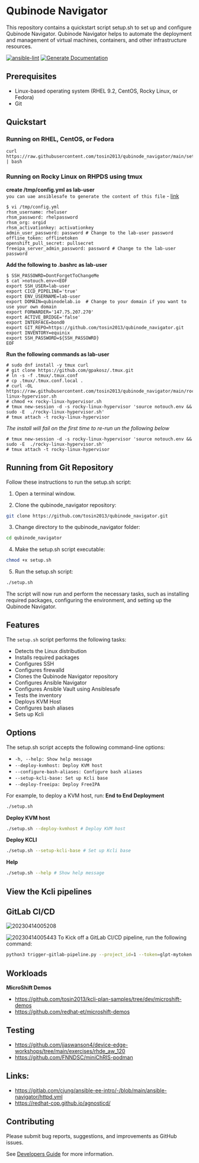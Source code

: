 # Qubinode Navigator
This repository contains a quickstart script setup.sh to set up and configure Qubinode Navigator. Qubinode Navigator helps to automate the deployment and management of virtual machines, containers, and other infrastructure resources.

[![ansible-lint](https://github.com/tosin2013/qubinode_navigator/actions/workflows/ansible-lint.yml/badge.svg)](https://github.com/tosin2013/qubinode_navigator/actions/workflows/ansible-lint.yml)
[![Generate Documentation](https://github.com/tosin2013/qubinode_navigator/actions/workflows/generate-documentation.yml/badge.svg)](https://github.com/tosin2013/qubinode_navigator/actions/workflows/generate-documentation.yml)

## Prerequisites
* Linux-based operating system (RHEL 9.2, CentOS, Rocky Linux, or Fedora)
* Git


## Quickstart 

### Running on RHEL, CentOS, or Fedora
```
curl https://raw.githubusercontent.com/tosin2013/qubinode_navigator/main/setup.sh | bash
```
### Running on Rocky Linux on RHPDS using tmux
**create /tmp/config.yml as lab-user**  
`you can uae ansiblesafe to generate the content of this file` - [link](https://github.com/tosin2013/ansiblesafe) 
```
$ vi /tmp/config.yml
rhsm_username: rheluser
rhsm_password: rhelpassword
rhsm_org: orgid
rhsm_activationkey: activationkey
admin_user_password: password # Change to the lab-user password
offline_token: offlinetoken
openshift_pull_secret: pullsecret
freeipa_server_admin_password: password # Change to the lab-user password
```
**Add the following to .bashrc as lab-user**
```
$ SSH_PASSOWRD=DontForgetToChangeMe
$ cat >notouch.env<<EOF
export SSH_USER=lab-user
export CICD_PIPELINE='true'
export ENV_USERNAME=lab-user
export DOMAIN=qubinodelab.io  # Change to your domain if you want to use your own domain
export FORWARDER='147.75.207.270'
export ACTIVE_BRIDGE='false'
export INTERFACE=bond0
export GIT_REPO=https://github.com/tosin2013/qubinode_navigator.git
export INVENTORY=equinix
export SSH_PASSWORD=${SSH_PASSOWRD}
EOF
```

**Run the following commands as lab-user**  
```
# sudo dnf install -y tmux curl
# git clone https://github.com/gpakosz/.tmux.git
# ln -s -f .tmux/.tmux.conf
# cp .tmux/.tmux.conf.local .
# curl -OL https://raw.githubusercontent.com/tosin2013/qubinode_navigator/main/rocky-linux-hypervisor.sh 
# chmod +x rocky-linux-hypervisor.sh 
# tmux new-session -d -s rocky-linux-hypervisor 'source notouch.env && sudo -E  ./rocky-linux-hypervisor.sh'
# tmux attach -t rocky-linux-hypervisor
```

*The install will fail on the first time to re-run un the following below*
```
# tmux new-session -d -s rocky-linux-hypervisor 'source notouch.env && sudo -E  ./rocky-linux-hypervisor.sh'
# tmux attach -t rocky-linux-hypervisor
```


## Running from Git Repository
Follow these instructions to run the setup.sh script:

1. Open a terminal window.

2. Clone the qubinode_navigator repository:

```bash
git clone https://github.com/tosin2013/qubinode_navigator.git
```

3. Change directory to the qubinode_navigator folder:
```bash
cd qubinode_navigator
```
4. Make the setup.sh script executable:
```bash
chmod +x setup.sh
```
5. Run the setup.sh script:
```bash
./setup.sh
```

The script will now run and perform the necessary tasks, such as installing required packages, configuring the environment, and setting up the Qubinode Navigator.

## Features

The `setup.sh` script performs the following tasks:

* Detects the Linux distribution
* Installs required packages
* Configures SSH
* Configures firewalld
* Clones the Qubinode Navigator repository
* Configures Ansible Navigator
* Configures Ansible Vault using Ansiblesafe
* Tests the inventory
* Deploys KVM Host
* Configures bash aliases
* Sets up Kcli
  
## Options
The setup.sh script accepts the following command-line options:

* `-h, --help: Show help message`
* `--deploy-kvmhost: Deploy KVM host`
* `--configure-bash-aliases: Configure bash aliases`
* `--setup-kcli-base: Set up Kcli base`
* `--deploy-freeipa: Deploy FreeIPA`


For example, to deploy a KVM host, run:
**End to End Deployment**
```bash
./setup.sh
```

**Deploy KVM host**
```bash
./setup.sh --deploy-kvmhost # Deploy KVM host
```
**Deploy KCLI**
```bash
./setup.sh --setup-kcli-base # Set up Kcli base
```

**Help**
```bash
./setup.sh --help # Show help message
```
## View the Kcli pipelines 

## GitLab CI/CD
![20230414005208](https://i.imgur.com/ekBytuN.png)

![20230414005443](https://i.imgur.com/eiV8NNM.png)
To Kick off a GitLab CI/CD pipeline, run the following command:
```bash
python3 trigger-gitlab-pipeline.py --project_id=1 --token=glpt-mytoken --ref=main --target_server=servername --ssh_host=server.example.com --ssh_password=PASSWORD
```

## Workloads 
**MicroShift Demos**
* https://github.com/tosin2013/kcli-plan-samples/tree/dev/microshift-demos
* https://github.com/redhat-et/microshift-demos

## Testing 
* https://github.com/jjaswanson4/device-edge-workshops/tree/main/exercises/rhde_aw_120
* https://github.com/FNNDSC/miniChRIS-podman

## Links: 
* https://gitlab.com/cjung/ansible-ee-intro/-/blob/main/ansible-navigator/httpd.yml
* https://redhat-cop.github.io/agnosticd/

## Contributing
Please submit bug reports, suggestions, and improvements as GitHub issues.

See [Developers Guide](docs/developers.rst) for more information.